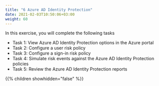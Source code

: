 ```yaml
---
title: "6 Azure AD Identity Protection"
date: 2021-02-03T10:50:06+03:00
weight: 60
---
```


In this exercise, you will complete the following tasks 

- Task 1: View Azure AD Identity Protection options in the Azure portal
- Task 2: Configure a user risk policy
- Task 3: Configure a sign-in risk policy
- Task 4: Simulate risk events against the Azure AD Identity Protection policies 
- Task 5: Review the Azure AD Identity Protection reports

{{% children showhidden="false" %}}
